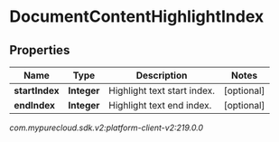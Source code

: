 # DocumentContentHighlightIndex


## Properties

| Name | Type | Description | Notes |
| ------------ | ------------- | ------------- | ------------- |
| **startIndex** | **Integer** | Highlight text start index. |  [optional] |
| **endIndex** | **Integer** | Highlight text end index. |  [optional] |




_com.mypurecloud.sdk.v2:platform-client-v2:219.0.0_
